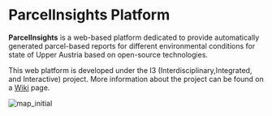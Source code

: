 # ParcelInsights Platform

**ParcelInsights** is a web-based platform dedicated to provide automatically generated parcel-based reports for different environmental conditions for state of Upper Austria based on open-source technologies.

This web platform is developed under the I3 (Interdisciplinary,Integrated, and Interactive) project. More information about the project can be found on a [Wiki](https://github.com/Edah94/ParcelInsights/wiki/Automated-parcel-based-reports-for-different-environmental-conditions-based-on-open-source-technologies) page.

![map_initial](https://github.com/Edah94/ParcelInsights/assets/92268344/bb03f449-6937-435c-9b03-10601fe4c7cc)
